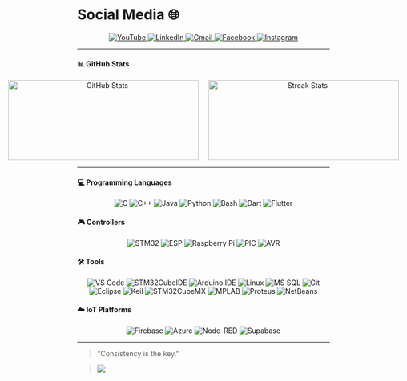 <h1>Social Media 🌐</h1>
<p align="center">
  <a href="https://youtube.com/@EhabMagdyy" target="_blank">
    <img src="https://img.shields.io/badge/YouTube-%23FF0000?style=for-the-badge&logo=youtube&logoColor=white" alt="YouTube"/>
  </a>
  <a href="https://www.linkedin.com/in/ehabmagdyy" target="_blank">
      <img src="https://img.shields.io/badge/LinkedIn-%230077B5?style=for-the-badge&logo=linkedin&logoColor=white" alt="LinkedIn"/>
  </a>
  <a href="mailto:ehabmagdyabdullah@gmail.com">
      <img src="https://img.shields.io/badge/Gmail-D14836?style=for-the-badge&logo=gmail&logoColor=white" alt="Gmail"/>
  </a>
  <a href="https://www.facebook.com/ehab.magdy.04/" target="_blank">
      <img src="https://img.shields.io/badge/Facebook-%231877F2?style=for-the-badge&logo=facebook&logoColor=white" alt="Facebook"/>
  </a>
  <a href="https://www.instagram.com/ehabmagdyx" target="_blank">
      <img src="https://img.shields.io/badge/Instagram-%23E4405F?style=for-the-badge&logo=instagram&logoColor=white" alt="Instagram"/>
  </a>

</p>


---

#### 📊 GitHub Stats
<div align="center">
  <div style="display: flex; justify-content: center; gap: 20px;">
    <img src="https://github-readme-stats.vercel.app/api?username=EhabMagdyy&show_icons=true&count_private=true&theme=radical&hide=issues" alt="GitHub Stats" height="160" width="380"/>
    <img src="https://github-readme-streak-stats.herokuapp.com/?user=EhabMagdyy&theme=radical&hide_border=false" alt="Streak Stats" height="160" width="380"/>
  </div>
</div>

---

#### 💻 Programming Languages
<div align="center">
  
![C](https://img.shields.io/badge/C-%2300599C?style=for-the-badge&logo=c&logoColor=white) 
![C++](https://img.shields.io/badge/C%2B%2B-%2300599C?style=for-the-badge&logo=c%2B%2B&logoColor=white) 
![Java](https://img.shields.io/badge/Java-%23F7B93E?style=for-the-badge&logo=java&logoColor=white) 
![Python](https://img.shields.io/badge/Python-%233776AB?style=for-the-badge&logo=python&logoColor=white) 
![Bash](https://img.shields.io/badge/Bash-%23121011?style=for-the-badge&logo=gnu-bash&logoColor=white)
![Dart](https://img.shields.io/badge/Dart-%230175C2?style=for-the-badge&logo=dart&logoColor=white)
![Flutter](https://img.shields.io/badge/Flutter-%2302569B?style=for-the-badge&logo=flutter&logoColor=white)

</div>

#### 🎮 Controllers
<div align="center">

![STM32](https://img.shields.io/badge/STM32-%23217576?style=for-the-badge&logo=stm32&logoColor=white) 
![ESP](https://img.shields.io/badge/ESP32-%23001C8C?style=for-the-badge&logo=espressif&logoColor=white) 
![Raspberry Pi](https://img.shields.io/badge/Raspberry%20Pi-%23C51A4A?style=for-the-badge&logo=raspberry-pi&logoColor=white)
![PIC](https://img.shields.io/badge/PIC-%230058D1?style=for-the-badge&logo=microchip&logoColor=white) 
![AVR](https://img.shields.io/badge/AVR-%23E46C23?style=for-the-badge&logo=atmel&logoColor=white)

</div>

#### 🛠️ Tools
<div align="center">
  
![VS Code](https://img.shields.io/badge/VS%20Code-%23007ACC?style=for-the-badge&logo=visual-studio-code&logoColor=white) 
![STM32CubeIDE](https://img.shields.io/badge/STM32CubeIDE-%23217576?style=for-the-badge&logo=stm32&logoColor=white) 
![Arduino IDE](https://img.shields.io/badge/Arduino%20IDE-%2300979C?style=for-the-badge&logo=arduino&logoColor=white)
![Linux](https://img.shields.io/badge/Linux-%23FCC624?style=for-the-badge&logo=linux&logoColor=black)
![MS SQL](https://img.shields.io/badge/MS%20SQL-%23CC2927?style=for-the-badge&logo=microsoft-sql-server&logoColor=white)
![Git](https://img.shields.io/badge/Git-%23F05032?style=for-the-badge&logo=git&logoColor=white)
![Eclipse](https://img.shields.io/badge/Eclipse-%23000000?style=for-the-badge&logo=eclipse&logoColor=white) 
![Keil](https://img.shields.io/badge/Keil-%230074A4?style=for-the-badge&logo=arm&logoColor=white)
![STM32CubeMX](https://img.shields.io/badge/STM32CubeMX-%23217576?style=for-the-badge&logo=stm32&logoColor=white) 
![MPLAB](https://img.shields.io/badge/MPLAB%20X-%2300A3E0?style=for-the-badge&logo=microchip&logoColor=white) 
![Proteus](https://img.shields.io/badge/Proteus-%2300A9E0?style=for-the-badge&logo=autodesk&logoColor=white) 
![NetBeans](https://img.shields.io/badge/NetBeans-%23000000?style=for-the-badge&logo=netbeans&logoColor=white)

</div>

#### ☁️ IoT Platforms
<div align="center">

![Firebase](https://img.shields.io/badge/Firebase-%23039BE5?style=for-the-badge&logo=firebase&logoColor=white) 
![Azure](https://img.shields.io/badge/Azure-%23007FFF?style=for-the-badge&logo=microsoft-azure&logoColor=white)
![Node-RED](https://img.shields.io/badge/Node--RED-%23D50032?style=for-the-badge&logo=node-red&logoColor=white)
![Supabase](https://img.shields.io/badge/Supabase-%2300C58C?style=for-the-badge&logo=supabase&logoColor=white)

</div>

---

> "Consistency is the key."

> ![](https://komarev.com/ghpvc/?username=EhabMagdyy&color=grey)
